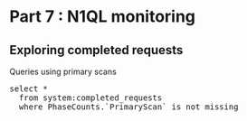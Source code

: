 # Part 7 : N1QL monitoring

## Exploring completed requests

Queries using primary scans

<pre id="example">
select *
  from system:completed_requests
  where PhaseCounts.`PrimaryScan` is not missing

</pre>

